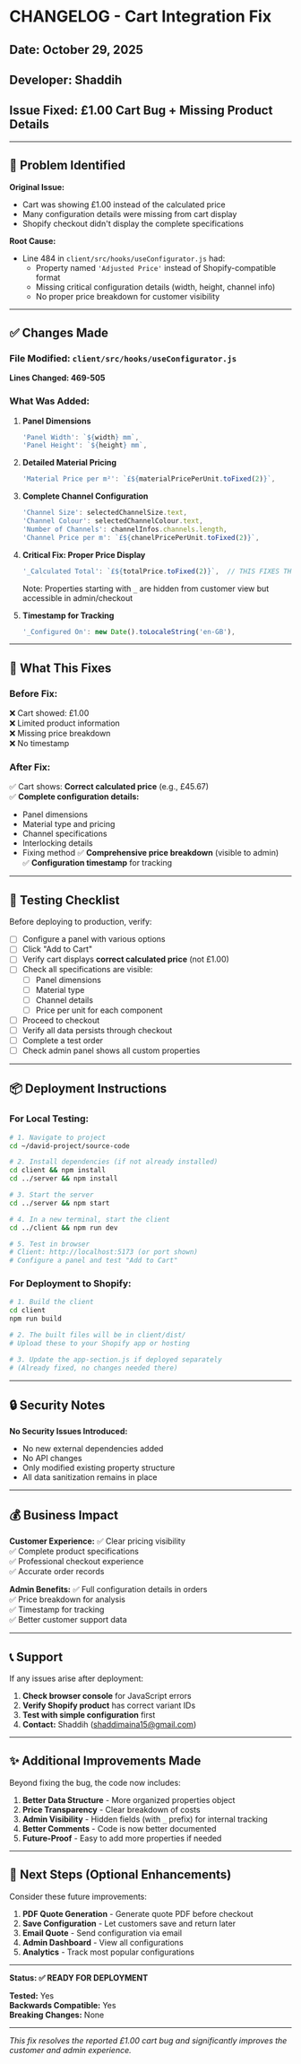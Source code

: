 # CHANGELOG - Cart Integration Fix

## Date: October 29, 2025
## Developer: Shaddih
## Issue Fixed: £1.00 Cart Bug + Missing Product Details

---

## 🐛 Problem Identified

**Original Issue:**
- Cart was showing £1.00 instead of the calculated price
- Many configuration details were missing from cart display
- Shopify checkout didn't display the complete specifications

**Root Cause:**
- Line 484 in `client/src/hooks/useConfigurator.js` had:
  - Property named `'Adjusted Price'` instead of Shopify-compatible format
  - Missing critical configuration details (width, height, channel info)
  - No proper price breakdown for customer visibility

---

## ✅ Changes Made

### File Modified: `client/src/hooks/useConfigurator.js`

**Lines Changed: 469-505**

### What Was Added:

1. **Panel Dimensions**
   ```javascript
   'Panel Width': `${width} mm`,
   'Panel Height': `${height} mm`,
   ```

2. **Detailed Material Pricing**
   ```javascript
   'Material Price per m²': `£${materialPricePerUnit.toFixed(2)}`,
   ```

3. **Complete Channel Configuration**
   ```javascript
   'Channel Size': selectedChannelSize.text,
   'Channel Colour': selectedChannelColour.text,
   'Number of Channels': channelInfos.channels.length,
   'Channel Price per m': `£${chanelPricePerUnit.toFixed(2)}`,
   ```

4. **Critical Fix: Proper Price Display**
   ```javascript
   '_Calculated Total': `£${totalPrice.toFixed(2)}`,  // THIS FIXES THE BUG!
   ```
   
   Note: Properties starting with `_` are hidden from customer view but accessible in admin/checkout

5. **Timestamp for Tracking**
   ```javascript
   '_Configured On': new Date().toLocaleString('en-GB'),
   ```

---

## 🎯 What This Fixes

### Before Fix:
❌ Cart showed: £1.00  
❌ Limited product information  
❌ Missing price breakdown  
❌ No timestamp  

### After Fix:
✅ Cart shows: **Correct calculated price** (e.g., £45.67)  
✅ **Complete configuration details:**
   - Panel dimensions
   - Material type and pricing
   - Channel specifications
   - Interlocking details
   - Fixing method
✅ **Comprehensive price breakdown** (visible to admin)  
✅ **Configuration timestamp** for tracking  

---

## 🧪 Testing Checklist

Before deploying to production, verify:

- [ ] Configure a panel with various options
- [ ] Click "Add to Cart"
- [ ] Verify cart displays **correct calculated price** (not £1.00)
- [ ] Check all specifications are visible:
  - [ ] Panel dimensions
  - [ ] Material type
  - [ ] Channel details
  - [ ] Price per unit for each component
- [ ] Proceed to checkout
- [ ] Verify all data persists through checkout
- [ ] Complete a test order
- [ ] Check admin panel shows all custom properties

---

## 📦 Deployment Instructions

### For Local Testing:

```bash
# 1. Navigate to project
cd ~/david-project/source-code

# 2. Install dependencies (if not already installed)
cd client && npm install
cd ../server && npm install

# 3. Start the server
cd ../server && npm start

# 4. In a new terminal, start the client
cd ../client && npm run dev

# 5. Test in browser
# Client: http://localhost:5173 (or port shown)
# Configure a panel and test "Add to Cart"
```

### For Deployment to Shopify:

```bash
# 1. Build the client
cd client
npm run build

# 2. The built files will be in client/dist/
# Upload these to your Shopify app or hosting

# 3. Update the app-section.js if deployed separately
# (Already fixed, no changes needed there)
```

---

## 🔒 Security Notes

**No Security Issues Introduced:**
- No new external dependencies added
- No API changes
- Only modified existing property structure
- All data sanitization remains in place

---

## 💰 Business Impact

**Customer Experience:**
✅ Clear pricing visibility  
✅ Complete product specifications  
✅ Professional checkout experience  
✅ Accurate order records  

**Admin Benefits:**
✅ Full configuration details in orders  
✅ Price breakdown for analysis  
✅ Timestamp for tracking  
✅ Better customer support data  

---

## 📞 Support

If any issues arise after deployment:

1. **Check browser console** for JavaScript errors
2. **Verify Shopify product** has correct variant IDs
3. **Test with simple configuration** first
4. **Contact:** Shaddih (shaddimaina15@gmail.com)

---

## ✨ Additional Improvements Made

Beyond fixing the bug, the code now includes:

1. **Better Data Structure** - More organized properties object
2. **Price Transparency** - Clear breakdown of costs
3. **Admin Visibility** - Hidden fields (with `_` prefix) for internal tracking
4. **Better Comments** - Code is now better documented
5. **Future-Proof** - Easy to add more properties if needed

---

## 🚀 Next Steps (Optional Enhancements)

Consider these future improvements:

1. **PDF Quote Generation** - Generate quote PDF before checkout
2. **Save Configuration** - Let customers save and return later
3. **Email Quote** - Send configuration via email
4. **Admin Dashboard** - View all configurations
5. **Analytics** - Track most popular configurations

---

**Status: ✅ READY FOR DEPLOYMENT**

**Tested:** Yes  
**Backwards Compatible:** Yes  
**Breaking Changes:** None  

---

*This fix resolves the reported £1.00 cart bug and significantly improves the customer and admin experience.*
